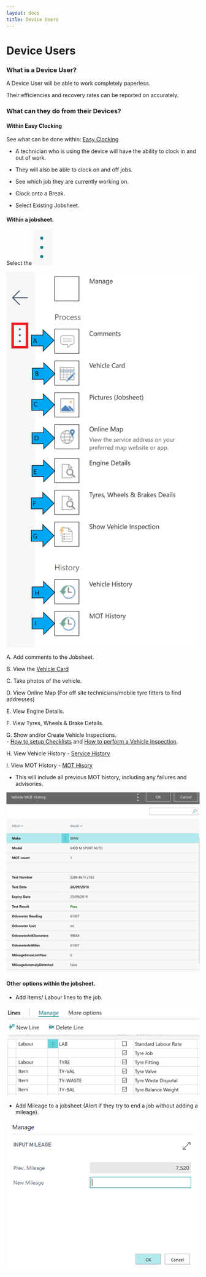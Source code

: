 ```yaml
---
layout: docs
title: Device Users
---
```


#   Device Users 


### What is a Device User?

A Device User will be able to work completely paperless. 

Their efficiencies and recovery rates can be reported on accurately.

### What can they do from their Devices? 

####    Within Easy Clocking 

See what can be done within: [Easy Clocking](https://docs.garagehive.co.uk/docs/garagehive-easy-clocking.html "Easy Clocking")

* A technician who is using the device will have the ability to clock in and out of work. 

* They will also be able to clock on and off jobs.

*   See which job they are currently working on. 

*   Clock onto a Break. 

*   Select Existing Jobsheet. 

####    Within a jobsheet. 

Select the  ![](media/garagehive-device-user9.png)

![](media/garagehive-device-user10.png)

A.      Add comments to the Jobsheet. 

B.    View the [Vehicle Card](https://docs.garagehive.co.uk/docs/garagehive-vehicle-card.html "Vehicle Card")

C.  Take photos of the vehicle. 

D.  View Online Map (For off site technicians/mobile tyre fitters to find addresses)

E.  View Engine Details. 

F.  View Tyres, Wheels & Brake Details. 

G.  Show and/or Create Vehicle Inspections.<br> -   [How to setup Checklists](https://docs.garagehive.co.uk/docs/garagehive-checklist-how-to-create.html "How to setup Checklists in Garage Hive") and [How to perform a Vehicle Inspection](https://docs.garagehive.co.uk/docs/garagehive-technicians-vehicle-inspections.html "How to perform a Vehicle Inspection").

H.  View Vehicle History - [ Service History](https://docs.garagehive.co.uk/docs/garagehive-service-history.html "Service History")

I.  View MOT History - [MOT Hisory](https://docs.garagehive.co.uk/docs/garagehive-service-history.html "Service History")
-   This will include all previous MOT history, including any failures and advisories. 

![](media/garagehive-device-user11.png)

####    Other options within the jobsheet. 

*   Add Items/ Labour lines to the job. 

![](media/garagehive-device-user6.png)

*   Add Mileage to a jobsheet (Alert if they try to end a job without adding a mileage).

![](media/garagehive-device-user8.png)






